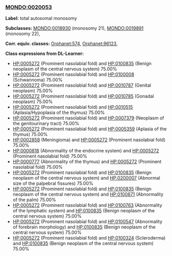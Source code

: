 
### [MONDO:0020053](http://purl.obolibrary.org/obo/MONDO_0020053)
**Label:** total autosomal monosomy

**Subclasses:** [MONDO:0018930](http://purl.obolibrary.org/obo/MONDO_0018930) (monosomy 21), [MONDO:0019891](http://purl.obolibrary.org/obo/MONDO_0019891) (monosomy 22), 

**Corr. equiv. classes:** [Orphanet:574](http://www.orpha.net/ORDO/Orphanet_574), [Orphanet:96123](http://www.orpha.net/ORDO/Orphanet_96123), 

**Class expressions from DL-Learner:**

- [HP:0005272](http://purl.obolibrary.org/obo/HP_0005272) (Prominent nasolabial fold) and [HP:0100835](http://purl.obolibrary.org/obo/HP_0100835) (Benign neoplasm of the central nervous system) 75.00%
- [HP:0005272](http://purl.obolibrary.org/obo/HP_0005272) (Prominent nasolabial fold) and [HP:0100008](http://purl.obolibrary.org/obo/HP_0100008) (Schwannoma) 75.00%
- [HP:0005272](http://purl.obolibrary.org/obo/HP_0005272) (Prominent nasolabial fold) and [HP:0010787](http://purl.obolibrary.org/obo/HP_0010787) (Genital neoplasm) 75.00%
- [HP:0005272](http://purl.obolibrary.org/obo/HP_0005272) (Prominent nasolabial fold) and [HP:0010785](http://purl.obolibrary.org/obo/HP_0010785) (Gonadal neoplasm) 75.00%
- [HP:0005272](http://purl.obolibrary.org/obo/HP_0005272) (Prominent nasolabial fold) and [HP:0010515](http://purl.obolibrary.org/obo/HP_0010515) (Aplasia/Hypoplasia of the thymus) 75.00%
- [HP:0005272](http://purl.obolibrary.org/obo/HP_0005272) (Prominent nasolabial fold) and [HP:0007379](http://purl.obolibrary.org/obo/HP_0007379) (Neoplasm of the genitourinary tract) 75.00%
- [HP:0005272](http://purl.obolibrary.org/obo/HP_0005272) (Prominent nasolabial fold) and [HP:0005359](http://purl.obolibrary.org/obo/HP_0005359) (Aplasia of the thymus) 75.00%
- [HP:0002858](http://purl.obolibrary.org/obo/HP_0002858) (Meningioma) and [HP:0005272](http://purl.obolibrary.org/obo/HP_0005272) (Prominent nasolabial fold) 75.00%
- [HP:0000818](http://purl.obolibrary.org/obo/HP_0000818) (Abnormality of the endocrine system) and [HP:0005272](http://purl.obolibrary.org/obo/HP_0005272) (Prominent nasolabial fold) 75.00%
- [HP:0000777](http://purl.obolibrary.org/obo/HP_0000777) (Abnormality of the thymus) and [HP:0005272](http://purl.obolibrary.org/obo/HP_0005272) (Prominent nasolabial fold) 75.00%
- [HP:0005272](http://purl.obolibrary.org/obo/HP_0005272) (Prominent nasolabial fold) and [HP:0100835](http://purl.obolibrary.org/obo/HP_0100835) (Benign neoplasm of the central nervous system) and [HP:0200007](http://purl.obolibrary.org/obo/HP_0200007) (Abnormal size of the palpebral fissures) 75.00%
- [HP:0005272](http://purl.obolibrary.org/obo/HP_0005272) (Prominent nasolabial fold) and [HP:0100835](http://purl.obolibrary.org/obo/HP_0100835) (Benign neoplasm of the central nervous system) and [HP:0100871](http://purl.obolibrary.org/obo/HP_0100871) (Abnormality of the palm) 75.00%
- [HP:0005272](http://purl.obolibrary.org/obo/HP_0005272) (Prominent nasolabial fold) and [HP:0100763](http://purl.obolibrary.org/obo/HP_0100763) (Abnormality of the lymphatic system) and [HP:0100835](http://purl.obolibrary.org/obo/HP_0100835) (Benign neoplasm of the central nervous system) 75.00%
- [HP:0005272](http://purl.obolibrary.org/obo/HP_0005272) (Prominent nasolabial fold) and [HP:0100547](http://purl.obolibrary.org/obo/HP_0100547) (Abnormality of forebrain morphology) and [HP:0100835](http://purl.obolibrary.org/obo/HP_0100835) (Benign neoplasm of the central nervous system) 75.00%
- [HP:0005272](http://purl.obolibrary.org/obo/HP_0005272) (Prominent nasolabial fold) and [HP:0100324](http://purl.obolibrary.org/obo/HP_0100324) (Scleroderma) and [HP:0100835](http://purl.obolibrary.org/obo/HP_0100835) (Benign neoplasm of the central nervous system) 75.00%


